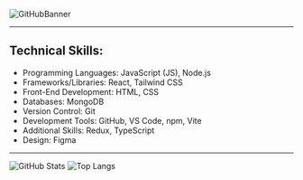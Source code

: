 ![GitHubBanner](https://github.com/user-attachments/assets/5e0ad545-233c-4fb1-bac6-e9f95010cf18)

---

## **Technical Skills:** ##

* Programming Languages: JavaScript (JS), Node.js
* Frameworks/Libraries: React, Tailwind CSS
* Front-End Development: HTML, CSS
* Databases: MongoDB
* Version Control: Git
* Development Tools: GitHub, VS Code, npm, Vite
* Additional Skills: Redux, TypeScript
* Design: Figma

---

![GitHub Stats](https://github-readme-stats.vercel.app/api?username=j0sep0z0&show_icons=true&theme=transparent) 
![Top Langs](https://github-readme-stats.vercel.app/api/top-langs/?username=j0sep0z0&layout=compact&theme=transparent)














